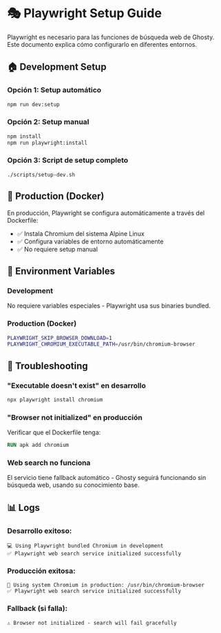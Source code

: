 # 🎭 Playwright Setup Guide

Playwright es necesario para las funciones de búsqueda web de Ghosty. Este documento explica cómo configurarlo en diferentes entornos.

## 🏠 Development Setup

### Opción 1: Setup automático
```bash
npm run dev:setup
```

### Opción 2: Setup manual
```bash
npm install
npm run playwright:install
```

### Opción 3: Script de setup completo
```bash
./scripts/setup-dev.sh
```

## 🐳 Production (Docker)

En producción, Playwright se configura automáticamente a través del Dockerfile:

- ✅ Instala Chromium del sistema Alpine Linux
- ✅ Configura variables de entorno automáticamente
- ✅ No requiere setup manual

## 🔧 Environment Variables

### Development
No requiere variables especiales - Playwright usa sus binaries bundled.

### Production (Docker)
```bash
PLAYWRIGHT_SKIP_BROWSER_DOWNLOAD=1
PLAYWRIGHT_CHROMIUM_EXECUTABLE_PATH=/usr/bin/chromium-browser
```

## 🐛 Troubleshooting

### "Executable doesn't exist" en desarrollo
```bash
npx playwright install chromium
```

### "Browser not initialized" en producción
Verificar que el Dockerfile tenga:
```dockerfile
RUN apk add chromium
```

### Web search no funciona
El servicio tiene fallback automático - Ghosty seguirá funcionando sin búsqueda web, usando su conocimiento base.

## 📊 Logs

### Desarrollo exitoso:
```
💻 Using Playwright bundled Chromium in development
✅ Playwright web search service initialized successfully
```

### Producción exitosa:
```
🐳 Using system Chromium in production: /usr/bin/chromium-browser
✅ Playwright web search service initialized successfully
```

### Fallback (si falla):
```
⚠️ Browser not initialized - search will fail gracefully
```